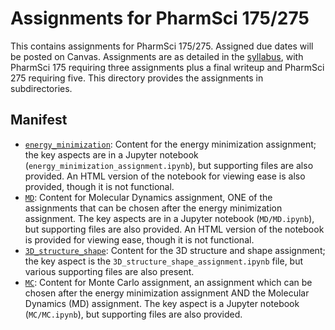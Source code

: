# Assignments for PharmSci 175/275

This contains assignments for PharmSci 175/275.
Assigned due dates will be posted on Canvas.
Assignments are as detailed in the [syllabus](../syllabus.md), with PharmSci 175 requiring three assignments plus a final writeup and PharmSci 275 requiring five.
This directory provides the assignments in subdirectories.

## Manifest
- [`energy_minimization`](energy_minimization): Content for the energy minimization assignment; the key aspects are in a Jupyter notebook (`energy_minimization_assignment.ipynb`), but supporting files are also provided. An HTML version of the notebook for viewing ease is also provided, though it is not functional.
- [`MD`](MD): Content for Molecular Dynamics assignment, ONE of the assignments that can be chosen after the energy minimization assignment. The key aspects are in a Jupyter notebook (`MD/MD.ipynb`), but supporting files are also provided. An HTML version of the notebook is provided for viewing ease, though it is not functional.
- [`3D_structure_shape`](3D_structure_shape): Content for the 3D structure and shape assignment; the key aspect is the `3D_structure_shape_assignment.ipynb` file, but various supporting files are also present.
- [`MC`](MC): Content for Monte Carlo assignment, an assignment which can be chosen after the energy minimization assignment AND the Molecular Dynamics (MD) assignment. The key aspect is a Jupyter notebook (`MC/MC.ipynb`), but supporting files are also provided.
